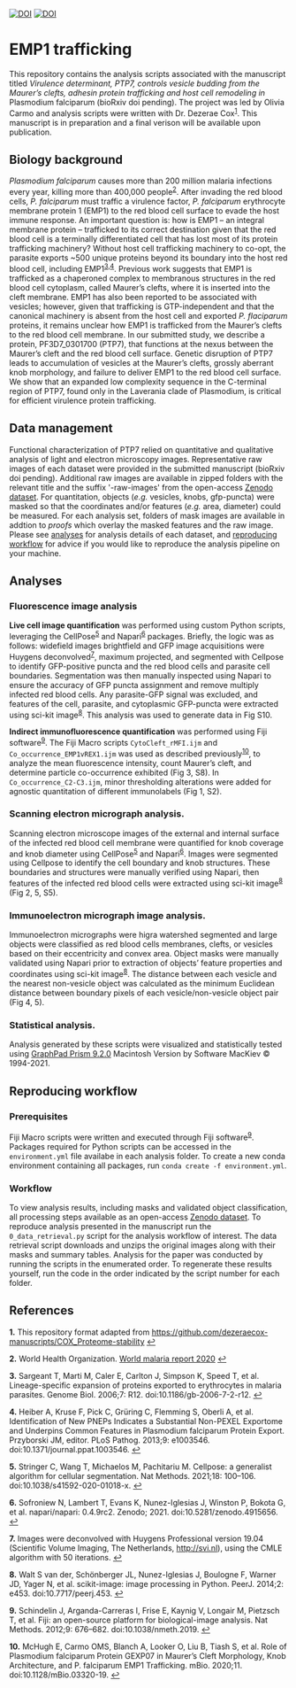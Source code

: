 [![DOI](https://zenodo.org/badge/DOI/10.5281/zenodo.5146871.svg)](https://zenodo.org/record/5146871) [![DOI](https://zenodo.org/badge/DOI/10.5281/zenodo.5147885.svg)](https://zenodo.org/record/5147885)
# EMP1 trafficking 
This repository contains the analysis scripts associated with the manuscript titled *Virulence determinant, PTP7, controls vesicle budding from the Maurer’s clefts, adhesin protein trafficking and host cell remodeling in* Plasmodium falciparum (bioRxiv doi pending). The project was led by Olivia Carmo and analysis scripts were written with Dr. Dezerae Cox<sup id="a1">[1](#f1)</sup>. This manuscript is in preparation and a final verison will be available upon publication. 

## Biology background
*Plasmodium falciparum* causes more than 200 million malaria infections every year, killing more than 400,000 people<sup id="a2">[2](#f2)</sup>. After invading the red blood cells, *P. falciparum* must traffic a virulence factor, *P. falciparum* erythrocyte membrane protein 1 (EMP1) to the red blood cell surface to evade the host immune response. An important question is: how is EMP1 – an integral membrane protein – trafficked to its correct destination given that the red blood cell is a terminally differentiated cell that has lost most of its protein trafficking machinery? 
Without host cell trafficking machinery to co-opt, the parasite exports ~500 unique proteins beyond its boundary into the host red blood cell, including EMP1<sup id="a3">[3](#f3),</sup><sup id="a4">[4](#f4)</sup>. Previous work suggests that EMP1 is trafficked as a chaperoned complex to membranous structures in the red blood cell cytoplasm, called Maurer’s clefts, where it is inserted into the cleft membrane. EMP1 has also been reported to be associated with vesicles; however, given that trafficking is GTP-independent and that the canonical machinery is absent from the host cell and exported *P. flaciparum* proteins, it remains unclear how EMP1 is trafficked from the Maurer’s clefts to the red blood cell membrane. 
In our submitted study, we describe a protein, PF3D7_0301700 (PTP7), that functions at the nexus between the Maurer’s cleft and the red blood cell surface. Genetic disruption of PTP7 leads to accumulation of vesicles at the Maurer’s clefts, grossly aberrant knob morphology, and failure to deliver EMP1 to the red blood cell surface.  We show that an expanded low complexity sequence in the C-terminal region of PTP7, found only in the Laverania clade of Plasmodium, is critical for efficient virulence protein trafficking.

## Data management
Functional characterization of PTP7 relied on quantitative and qualitative analysis of light and electron microscopy images. Representative raw images of each dataset were provided in the submitted manuscript (bioRxiv doi pending). Additional raw images are available in zipped folders with the relevant title and the suffix '-raw-images' from the open-access [Zenodo dataset](https://zenodo.org/record/5146871). For quantitation, objects (*e.g.* vesicles, knobs, gfp-puncta) were masked so that the coordinates and/or features (*e.g.* area, diameter) could be measured. For each analysis set, folders of mask images are available in addtion to *proofs* which overlay the masked features and the raw image. Please see [analyses](#f20) for analysis details of each dataset, and [reproducing workflow](#f21) for advice if you would like to reproduce the analysis pipeline on your machine.

## Analyses <b id="f20"></b>
### Fluorescence image analysis 
**Live cell image quantification** was performed using custom Python scripts, leveraging the CellPose<sup id="a5">[5](#f5)</sup> and Napari<sup id="a6">[6](#f6)</sup> packages. Briefly, the logic was as follows: widefield images brightfield and GFP image acquisitions were Huygens deconvolved<sup id="a7">[7](#f7)</sup>, maximum projected, and segmented with Cellpose to identify GFP-positive puncta and the red blood cells and parasite cell boundaries. Segmentation was then manually inspected using Napari to ensure the accuracy of GFP puncta assignment and remove multiply infected red blood cells. Any parasite-GFP signal was excluded, and features of the cell, parasite, and cytoplasmic GFP-puncta were extracted using sci-kit image<sup id="a8">[8](#f8)</sup>. This analysis was used to generate data in Fig S10.

**Indirect immunofluorescence quantification** was performed using Fiji software<sup id="a9">[9](#f9)</sup>. The Fiji Macro scripts ```CytoCleft_rMFI.ijm``` and ```Co_occurrence_EMP1vREX1.ijm``` was used as described previously<sup id="a10">[10](#f10)</sup>, to analyze the mean fluorescence intensity, count Maurer’s cleft, and determine particle co-occurrence exhibited (Fig 3, S8). In ```Co_occurrence_C2-C3.ijm```, minor thresholding alterations were added for agnostic quantitation of different immunolabels (Fig 1, S2).

### Scanning electron micrograph analysis. 
Scanning electron microscope images of the external and internal surface of the infected red blood cell membrane were quantified for knob coverage and knob diameter using CellPose<sup id="a5">[5](#f5)</sup> and Napari<sup id="a6">[6](#f6)</sup>. Images were segmented using Cellpose to identify the cell boundary and knob structures. These boundaries and structures were manually verified using Napari, then features of the infected red blood cells were extracted using sci-kit image<sup id="a8">[8](#f8)</sup> (Fig 2, 5, S5).

### Immunoelectron micrograph image analysis. 
Immunoelectron micrographs were higra watershed segmented and large objects were classified as red blood cells membranes, clefts, or vesicles based on their eccentricity and convex area. Object masks were manually validated using Napari prior to extraction of objects’ feature properties and coordinates using sci-kit image<sup id="a8">[8](#f8)</sup>. The distance between each vesicle and the nearest non-vesicle object was calculated as the minimum Euclidean distance between boundary pixels of each vesicle/non-vesicle object pair (Fig 4, 5).

### Statistical analysis.
Analysis generated by these scripts were visualized and statistically tested using [GraphPad Prism 9.2.0](https://www.graphpad.com/scientific-software/prism/) Macintosh Version by Software MacKiev © 1994-2021.

## Reproducing workflow <b id="f21"></b>
### Prerequisites
Fiji Macro scripts were written and executed through Fiji software<sup id="a9">[9](#f9)</sup>. Packages required for Python scripts can be accessed in the ```environment.yml``` file availabe in each analysis folder. To create a new conda environment containing all packages, run ```conda create -f environment.yml```. 

### Workflow
To view analysis results, including masks and validated object classification, all processing steps available as an open-access [Zenodo dataset](https://zenodo.org/record/5146871). To reproduce analysis presented in the manuscript run the ```0_data_retrieval.py``` script for the analysis workflow of interest. The data retrieval script downloads and unzips the original images along with their masks and summary tables. Analysis for the paper was conducted by running the scripts in the enumerated order. To regenerate these results yourself, run the code in the order indicated by the script number for each folder.

## References

<b id="f1">1.</b> This repository format adapted from https://github.com/dezeraecox-manuscripts/COX_Proteome-stability [↩](#a1)

<b id="f2">2.</b> World Health Organization. [World malaria report 2020](https://www.who.int/data/gho/publications/world-health-statistics) [↩](#a2)

<b id="f3">3.</b> Sargeant T, Marti M, Caler E, Carlton J, Simpson K, Speed T, et al. Lineage-specific expansion of proteins exported to erythrocytes in malaria parasites. Genome Biol. 2006;7: R12. doi:10.1186/gb-2006-7-2-r12. [↩](#a3)

<b id="f4">4.</b> Heiber A, Kruse F, Pick C, Grüring C, Flemming S, Oberli A, et al. Identification of New PNEPs Indicates a Substantial Non-PEXEL Exportome and Underpins Common Features in Plasmodium falciparum Protein Export. Przyborski JM, editor. PLoS Pathog. 2013;9: e1003546. doi:10.1371/journal.ppat.1003546. [↩](#a4)

<b id="f5">5.</b> Stringer C, Wang T, Michaelos M, Pachitariu M. Cellpose: a generalist algorithm for cellular segmentation. Nat Methods. 2021;18: 100–106. doi:10.1038/s41592-020-01018-x. [↩](#a5)

<b id="f6">6.</b> Sofroniew N, Lambert T, Evans K, Nunez-Iglesias J, Winston P, Bokota G, et al. napari/napari: 0.4.9rc2. Zenodo; 2021. doi:10.5281/zenodo.4915656. [↩](#a6)

<b id="f7">7.</b> Images were deconvolved with Huygens Professional version 19.04 (Scientific Volume Imaging, The Netherlands, http://svi.nl), using the CMLE algorithm with 50 iterations. [↩](#a7)

<b id="f8">8.</b> Walt S van der, Schönberger JL, Nunez-Iglesias J, Boulogne F, Warner JD, Yager N, et al. scikit-image: image processing in Python. PeerJ. 2014;2: e453. doi:10.7717/peerj.453. [↩](#a8)

<b id="f9">9.</b> Schindelin J, Arganda-Carreras I, Frise E, Kaynig V, Longair M, Pietzsch T, et al. Fiji: an open-source platform for biological-image analysis. Nat Methods. 2012;9: 676–682. doi:10.1038/nmeth.2019. [↩](#a9)

<b id="f10">10.</b> McHugh E, Carmo OMS, Blanch A, Looker O, Liu B, Tiash S, et al. Role of Plasmodium falciparum Protein GEXP07 in Maurer’s Cleft Morphology, Knob Architecture, and P. falciparum EMP1 Trafficking. mBio. 2020;11. doi:10.1128/mBio.03320-19. [↩](#a10)
